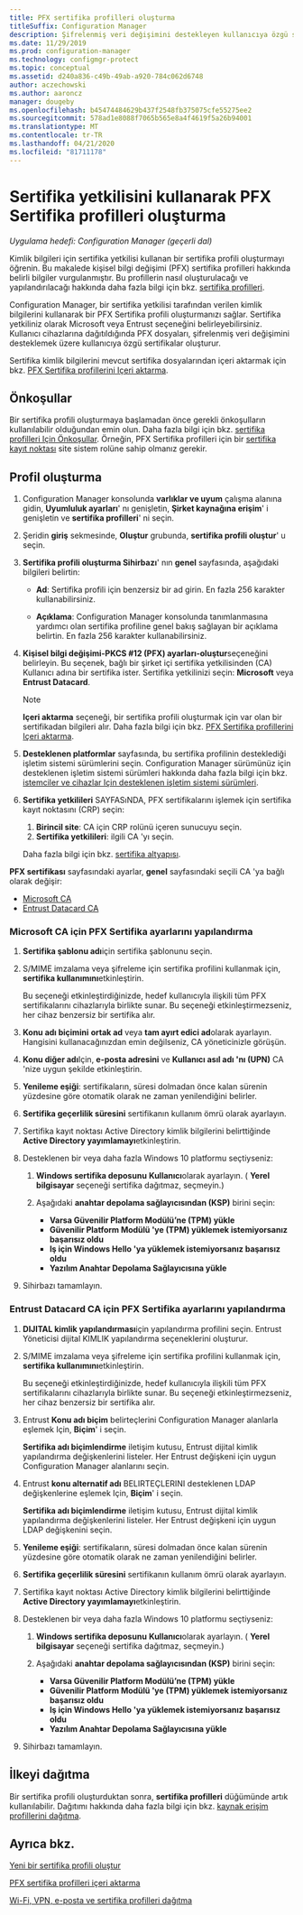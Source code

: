 ```yaml
---
title: PFX sertifika profilleri oluşturma
titleSuffix: Configuration Manager
description: Şifrelenmiş veri değişimini destekleyen kullanıcıya özgü sertifikalar oluşturmak için Configuration Manager ' de PFX dosyalarını nasıl kullanacağınızı öğrenin.
ms.date: 11/29/2019
ms.prod: configuration-manager
ms.technology: configmgr-protect
ms.topic: conceptual
ms.assetid: d240a836-c49b-49ab-a920-784c062d6748
author: aczechowski
ms.author: aaroncz
manager: dougeby
ms.openlocfilehash: b45474484629b437f2548fb375075cfe55275ee2
ms.sourcegitcommit: 578ad1e8088f7065b565e8a4f4619f5a26b94001
ms.translationtype: MT
ms.contentlocale: tr-TR
ms.lasthandoff: 04/21/2020
ms.locfileid: "81711178"
---
```

# <a name="create-pfx-certificate-profiles-using-a-certificate-authority"></a>Sertifika yetkilisini kullanarak PFX Sertifika profilleri oluşturma

*Uygulama hedefi: Configuration Manager (geçerli dal)*

Kimlik bilgileri için sertifika yetkilisi kullanan bir sertifika profili oluşturmayı öğrenin. Bu makalede kişisel bilgi değişimi (PFX) sertifika profilleri hakkında belirli bilgiler vurgulanmıştır. Bu profillerin nasıl oluşturulacağı ve yapılandırılacağı hakkında daha fazla bilgi için bkz. [sertifika profilleri](../../protect/deploy-use/introduction-to-certificate-profiles.md).

Configuration Manager, bir sertifika yetkilisi tarafından verilen kimlik bilgilerini kullanarak bir PFX Sertifika profili oluşturmanızı sağlar. Sertifika yetkiliniz olarak Microsoft veya Entrust seçeneğini belirleyebilirsiniz. Kullanıcı cihazlarına dağıtıldığında PFX dosyaları, şifrelenmiş veri değişimini desteklemek üzere kullanıcıya özgü sertifikalar oluşturur.

Sertifika kimlik bilgilerini mevcut sertifika dosyalarından içeri aktarmak için bkz. [PFX Sertifika profillerini Içeri aktarma](import-pfx-certificate-profiles.md).

## <a name="prerequisites"></a>Önkoşullar

Bir sertifika profili oluşturmaya başlamadan önce gerekli önkoşulların kullanılabilir olduğundan emin olun. Daha fazla bilgi için bkz. [sertifika profilleri Için Önkoşullar](../../protect/plan-design/prerequisites-for-certificate-profiles.md). Örneğin, PFX Sertifika profilleri için bir [sertifika kayıt noktası](../../protect/deploy-use/certificate-infrastructure.md#step-2---install-and-configure-the-certificate-registration-point) site sistem rolüne sahip olmanız gerekir.

## <a name="create-a-profile"></a>Profil oluşturma  

1. Configuration Manager konsolunda **varlıklar ve uyum** çalışma alanına gidin, **Uyumluluk ayarları**' nı genişletin, **Şirket kaynağına erişim**' i genişletin ve **sertifika profilleri**' ni seçin.

1. Şeridin **giriş** sekmesinde, **Oluştur** grubunda, **sertifika profili oluştur**' u seçin.

1. **Sertifika profili oluşturma Sihirbazı**' nın **genel** sayfasında, aşağıdaki bilgileri belirtin:  

    - **Ad**: Sertifika profili için benzersiz bir ad girin. En fazla 256 karakter kullanabilirsiniz.  

    - **Açıklama**: Configuration Manager konsolunda tanımlanmasına yardımcı olan sertifika profiline genel bakış sağlayan bir açıklama belirtin. En fazla 256 karakter kullanabilirsiniz.  

1. **Kişisel bilgi değişimi-PKCS #12 (PFX) ayarları-oluştur**seçeneğini belirleyin. Bu seçenek, bağlı bir şirket içi sertifika yetkilisinden (CA) Kullanıcı adına bir sertifika ister. Sertifika yetkilinizi seçin: **Microsoft** veya **Entrust Datacard**.

    > [!NOTE]
    > **Içeri aktarma** seçeneği, bir sertifika profili oluşturmak için var olan bir sertifikadan bilgileri alır. Daha fazla bilgi için bkz. [PFX Sertifika profillerini Içeri aktarma](import-pfx-certificate-profiles.md).

1. **Desteklenen platformlar** sayfasında, bu sertifika profilinin desteklediği işletim sistemi sürümlerini seçin. Configuration Manager sürümünüz için desteklenen işletim sistemi sürümleri hakkında daha fazla bilgi için bkz. [istemciler ve cihazlar Için desteklenen işletim sistemi sürümleri](../../core/plan-design/configs/supported-operating-systems-for-clients-and-devices.md).

1. **Sertifika yetkilileri** SAYFASıNDA, PFX sertifikalarını işlemek için sertifika kayıt noktasını (CRP) seçin:

    1. **Birincil site**: CA için CRP rolünü içeren sunucuyu seçin.
    1. **Sertifika yetkilileri**: ilgili CA 'yı seçin.

    Daha fazla bilgi için bkz. [sertifika altyapısı](../../protect/deploy-use/certificate-infrastructure.md).

**PFX sertifikası** sayfasındaki ayarlar, **genel** sayfasındaki seçili CA 'ya bağlı olarak değişir:

- [Microsoft CA](#bkmk_microsoft)
- [Entrust Datacard CA](#bkmk_entrust)

### <a name="configure-pfx-certificate-settings-for-microsoft-ca"></a><a name="bkmk_microsoft"></a>Microsoft CA için **PFX Sertifika** ayarlarını yapılandırma

1. **Sertifika şablonu adı**için sertifika şablonunu seçin.

1. S/MIME imzalama veya şifreleme için sertifika profilini kullanmak için, **sertifika kullanımını**etkinleştirin.

    Bu seçeneği etkinleştirdiğinizde, hedef kullanıcıyla ilişkili tüm PFX sertifikalarını cihazlarıyla birlikte sunar. Bu seçeneği etkinleştirmezseniz, her cihaz benzersiz bir sertifika alır.  

1. **Konu adı biçimini** **ortak ad** veya **tam ayırt edici ad**olarak ayarlayın. Hangisini kullanacağınızdan emin değilseniz, CA yöneticinizle görüşün.

1. **Konu diğer adı**Için, **e-posta adresini** ve **Kullanıcı asıl adı 'nı (UPN)** CA 'nize uygun şekilde etkinleştirin.

1. **Yenileme eşiği**: sertifikaların, süresi dolmadan önce kalan sürenin yüzdesine göre otomatik olarak ne zaman yenilendiğini belirler.

1. **Sertifika geçerlilik süresini** sertifikanın kullanım ömrü olarak ayarlayın.

1. Sertifika kayıt noktası Active Directory kimlik bilgilerini belirttiğinde **Active Directory yayımlamayı**etkinleştirin.

1. Desteklenen bir veya daha fazla Windows 10 platformu seçtiyseniz:

    1. **Windows sertifika deposunu** **Kullanıcı**olarak ayarlayın. ( **Yerel bilgisayar** seçeneği sertifika dağıtmaz, seçmeyin.)

    1. Aşağıdaki **anahtar depolama sağlayıcısından (KSP)** birini seçin:

        - **Varsa Güvenilir Platform Modülü’ne (TPM) yükle**  
        - **Güvenilir Platform Modülü 'ye (TPM) yüklemek istemiyorsanız başarısız oldu**
        - **Iş için Windows Hello 'ya yüklemek istemiyorsanız başarısız oldu**
        - **Yazılım Anahtar Depolama Sağlayıcısına yükle**

1. Sihirbazı tamamlayın.

### <a name="configure-pfx-certificate-settings-for-entrust-datacard-ca"></a><a name="bkmk_entrust"></a>Entrust Datacard CA için **PFX Sertifika** ayarlarını yapılandırma

1. **DIJITAL kimlik yapılandırması**için yapılandırma profilini seçin. Entrust Yöneticisi dijital KIMLIK yapılandırma seçeneklerini oluşturur.

1. S/MIME imzalama veya şifreleme için sertifika profilini kullanmak için, **sertifika kullanımını**etkinleştirin.

    Bu seçeneği etkinleştirdiğinizde, hedef kullanıcıyla ilişkili tüm PFX sertifikalarını cihazlarıyla birlikte sunar. Bu seçeneği etkinleştirmezseniz, her cihaz benzersiz bir sertifika alır.  

1. Entrust **Konu adı biçim** belirteçlerini Configuration Manager alanlarla eşlemek Için, **Biçim**' i seçin.

    **Sertifika adı biçimlendirme** iletişim kutusu, Entrust dijital kimlik yapılandırma değişkenlerini listeler. Her Entrust değişkeni için uygun Configuration Manager alanlarını seçin.

1. Entrust **konu alternatif adı** BELIRTEÇLERINI desteklenen LDAP değişkenlerine eşlemek Için, **Biçim**' i seçin.

    **Sertifika adı biçimlendirme** iletişim kutusu, Entrust dijital kimlik yapılandırma değişkenlerini listeler. Her Entrust değişkeni için uygun LDAP değişkenini seçin.

1. **Yenileme eşiği**: sertifikaların, süresi dolmadan önce kalan sürenin yüzdesine göre otomatik olarak ne zaman yenilendiğini belirler.

1. **Sertifika geçerlilik süresini** sertifikanın kullanım ömrü olarak ayarlayın.

1. Sertifika kayıt noktası Active Directory kimlik bilgilerini belirttiğinde **Active Directory yayımlamayı**etkinleştirin.

1. Desteklenen bir veya daha fazla Windows 10 platformu seçtiyseniz:

    1. **Windows sertifika deposunu** **Kullanıcı**olarak ayarlayın. ( **Yerel bilgisayar** seçeneği sertifika dağıtmaz, seçmeyin.)

    1. Aşağıdaki **anahtar depolama sağlayıcısından (KSP)** birini seçin:

        - **Varsa Güvenilir Platform Modülü’ne (TPM) yükle**  
        - **Güvenilir Platform Modülü 'ye (TPM) yüklemek istemiyorsanız başarısız oldu**
        - **Iş için Windows Hello 'ya yüklemek istemiyorsanız başarısız oldu**
        - **Yazılım Anahtar Depolama Sağlayıcısına yükle**

1. Sihirbazı tamamlayın.

## <a name="deploy-the-profile"></a>İlkeyi dağıtma

Bir sertifika profili oluşturduktan sonra, **sertifika profilleri** düğümünde artık kullanılabilir. Dağıtımı hakkında daha fazla bilgi için bkz. [kaynak erişim profillerini dağıtma](../../protect/deploy-use/deploy-wifi-vpn-email-cert-profiles.md).

## <a name="see-also"></a>Ayrıca bkz.

[Yeni bir sertifika profili oluştur](../../protect/deploy-use/create-certificate-profiles.md)

[PFX sertifika profilleri içeri aktarma](import-pfx-certificate-profiles.md)

[Wi-Fi, VPN, e-posta ve sertifika profilleri dağıtma](../../protect/deploy-use/deploy-wifi-vpn-email-cert-profiles.md)
